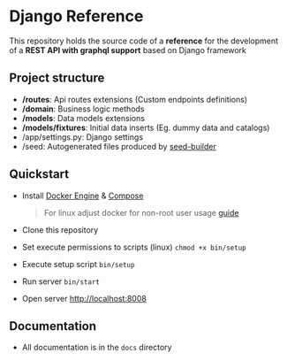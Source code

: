 # Django Reference

This repository holds the source code of a **reference** for the development of a **REST API with graphql support** based on Django framework

## Project structure

-   **/routes**: Api routes extensions (Custom endpoints definitions)
-   **/domain**: Business logic methods
-   **/models**: Data models extensions
-   **/models/fixtures**: Initial data inserts (Eg. dummy data and catalogs)
-   /app/settings.py: Django settings
-   /seed: Autogenerated files produced by [seed-builder](./docs/060_seed_builder.md)

## Quickstart

-   Install [Docker Engine](https://docs.docker.com/engine/install/) & [Compose](https://docs.docker.com/compose/install/)
    >   For linux adjust docker for non-root user usage [guide](https://docs.docker.com/engine/install/linux-postinstall/#manage-docker-as-a-non-root-user)
-   Clone this repository
-   Set execute permissions to scripts (linux) `chmod +x bin/setup`
-   Execute setup script `bin/setup`
-   Run server `bin/start`

-   Open server [http://localhost:8008](http://localhost:8008)

## Documentation

-   All documentation is in the `docs` directory
